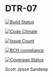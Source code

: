 # DTR-07

[![Build Status](https://travis-ci.com/csu2017sp314/DTR-07.svg?token=KGXDdexfK6NbHAAsrPMW&branch=master)](https://travis-ci.com/csu2017sp314/DTR-07)

[![Code Climate](https://codeclimate.com/repos/58d1d4e582ca9a02870005ac/badges/08ef222c1733a69c01c6/gpa.svg)](https://codeclimate.com/repos/58d1d4e582ca9a02870005ac/feed)

[![Issue Count](https://codeclimate.com/repos/58d1d4e582ca9a02870005ac/badges/08ef222c1733a69c01c6/issue_count.svg)](https://codeclimate.com/repos/58d1d4e582ca9a02870005ac/feed)

[![BCH compliance](https://bettercodehub.com/edge/badge/csu2017sp314/DTR-07)](https://bettercodehub.com/)

[![Coverage Status](https://coveralls.io/repos/github/csu2017sp314/class/badge.svg?branch=startBrewTour)](https://coveralls.io/github/csu2017sp314/class?branch=startBrewTour)

Scott
Jesse
Sandeep
